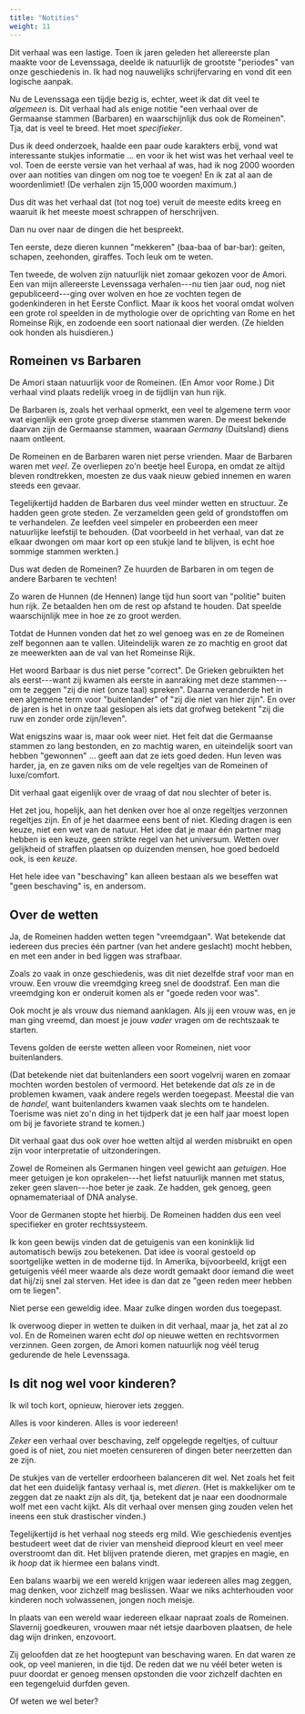 ```yaml
---
title: "Notities"
weight: 11
---
```

Dit verhaal was een lastige. Toen ik jaren geleden het allereerste plan maakte voor de Levenssaga, deelde ik natuurlijk de grootste "periodes" van onze geschiedenis in. Ik had nog nauwelijks schrijfervaring en vond dit een logische aanpak.

Nu de Levenssaga een tijdje bezig is, echter, weet ik dat dit veel te _algemeen_ is. Dit verhaal had als enige notitie "een verhaal over de Germaanse stammen (Barbaren) en waarschijnlijk dus ook de Romeinen". Tja, dat is veel te breed. Het moet _specifieker_.

Dus ik deed onderzoek, haalde een paar oude karakters erbij, vond wat interessante stukjes informatie ... en voor ik het wist was het verhaal veel te vol. Toen de eerste versie van het verhaal af was, had ik nog 2000 woorden over aan notities van dingen om nog toe te voegen! En ik zat al aan de woordenlimiet! (De verhalen zijn 15,000 woorden maximum.)

Dus dit was het verhaal dat (tot nog toe) veruit de meeste edits kreeg en waaruit ik het meeste moest schrappen of herschrijven.

Dan nu over naar de dingen die het bespreekt.

Ten eerste, deze dieren kunnen "mekkeren" (baa-baa of bar-bar): geiten, schapen, zeehonden, giraffes. Toch leuk om te weten.

Ten tweede, de wolven zijn natuurlijk niet zomaar gekozen voor de Amori. Een van mijn allereerste Levenssaga verhalen---nu tien jaar oud, nog niet gepubliceerd---ging over wolven en hoe ze vochten tegen de godenkinderen in het Eerste Conflict. Maar ik koos het vooral omdat wolven een grote rol speelden in de mythologie over de oprichting van Rome en het Romeinse Rijk, en zodoende een soort nationaal dier werden. (Ze hielden ook honden als huisdieren.)

## Romeinen vs Barbaren
De Amori staan natuurlijk voor de Romeinen. (En Amor voor Rome.) Dit verhaal vind plaats redelijk vroeg in de tijdlijn van hun rijk.

De Barbaren is, zoals het verhaal opmerkt, een veel te algemene term voor wat eigenlijk een grote groep diverse stammen waren. De meest bekende daarvan zijn de Germaanse stammen, waaraan _Germany_ (Duitsland) diens naam ontleent.

De Romeinen en de Barbaren waren niet perse vrienden. Maar de Barbaren waren met _veel_. Ze overliepen zo'n beetje heel Europa, en omdat ze altijd bleven rondtrekken, moesten ze dus vaak nieuw gebied innemen en waren steeds een gevaar.

Tegelijkertijd hadden de Barbaren dus veel minder wetten en structuur. Ze hadden geen grote steden. Ze verzamelden geen geld of grondstoffen om te verhandelen. Ze leefden veel simpeler en probeerden een meer natuurlijke leefstijl te behouden. (Dat voorbeeld in het verhaal, van dat ze elkaar dwongen om maar kort op een stukje land te blijven, is echt hoe sommige stammen werkten.)

Dus wat deden de Romeinen? Ze huurden de Barbaren in om tegen de andere Barbaren te vechten!

Zo waren de Hunnen (de Hennen) lange tijd hun soort van "politie" buiten hun rijk. Ze betaalden hen om de rest op afstand te houden. Dat speelde waarschijnlijk mee in hoe ze zo groot werden.

Totdat de Hunnen vonden dat het zo wel genoeg was en ze de Romeinen zelf begonnen aan te vallen. Uiteindelijk waren ze zo machtig en groot dat ze meewerkten aan de val van het Romeinse Rijk.

Het woord Barbaar is dus niet perse "correct". De Grieken gebruikten het als eerst---want zij kwamen als eerste in aanraking met deze stammen---om te zeggen "zij die niet (onze taal) spreken". Daarna veranderde het in een algemene term voor "buitenlander" of "zij die niet van hier zijn". En over de jaren is het in onze taal geslopen als iets dat grofweg betekent "zij die ruw en zonder orde zijn/leven".

Wat enigszins waar is, maar ook weer niet. Het feit dat die Germaanse stammen zo lang bestonden, en zo machtig waren, en uiteindelijk soort van hebben "gewonnen" ... geeft aan dat ze iets goed deden. Hun leven was harder, ja, en ze gaven niks om de vele regeltjes van de Romeinen of luxe/comfort. 

Dit verhaal gaat eigenlijk over de vraag of dat nou slechter of beter is. 

Het zet jou, hopelijk, aan het denken over hoe al onze regeltjes verzonnen regeltjes zijn. En of je het daarmee eens bent of niet. Kleding dragen is een keuze, niet een wet van de natuur. Het idee dat je maar één partner mag hebben is een keuze, geen strikte regel van het universum. Wetten over gelijkheid of straffen plaatsen op duizenden mensen, hoe goed bedoeld ook, is een _keuze_.

Het hele idee van "beschaving" kan alleen bestaan als we beseffen wat "geen beschaving" is, en andersom.
## Over de wetten
Ja, de Romeinen hadden wetten tegen "vreemdgaan". Wat betekende dat iedereen dus precies één partner (van het andere geslacht) mocht hebben, en met een ander in bed liggen was strafbaar.

Zoals zo vaak in onze geschiedenis, was dit niet dezelfde straf voor man en vrouw. Een vrouw die vreemdging kreeg snel de doodstraf. Een man die vreemdging kon er onderuit komen als er "goede reden voor was".

Ook mocht je als vrouw dus niemand aanklagen. Als jij een vrouw was, en je man ging vreemd, dan moest je jouw _vader_ vragen om de rechtszaak te starten.

Tevens golden de eerste wetten alleen voor Romeinen, niet voor buitenlanders. 

(Dat betekende niet dat buitenlanders een soort vogelvrij waren en zomaar mochten worden bestolen of vermoord. Het betekende dat _als_ ze in de problemen kwamen, vaak andere regels werden toegepast. Meestal die van de _handel_, want buitenlanders kwamen vaak slechts om te handelen. Toerisme was niet zo'n ding in het tijdperk dat je een half jaar moest lopen om bij je favoriete strand te komen.)

Dit verhaal gaat dus ook over hoe wetten altijd al werden misbruikt en open zijn voor interpretatie of uitzonderingen. 

Zowel de Romeinen als Germanen hingen veel gewicht aan _getuigen_. Hoe meer getuigen je kon oprakelen---het liefst natuurlijk mannen met status, zeker geen slaven---hoe beter je zaak. Ze hadden, gek genoeg, geen opnamemateriaal of DNA analyse.

Voor de Germanen stopte het hierbij. De Romeinen hadden dus een veel specifieker en groter rechtssysteem.

Ik kon geen bewijs vinden dat de getuigenis van een koninklijk lid automatisch bewijs zou betekenen. Dat idee is vooral gestoeld op soortgelijke wetten in de moderne tijd. In Amerika, bijvoorbeeld, krijgt een getuigenis véél meer waarde als deze wordt gemaakt door iemand die weet dat hij/zij snel zal sterven. Het idee is dan dat ze "geen reden meer hebben om te liegen".

Niet perse een geweldig idee. Maar zulke dingen worden dus toegepast.

Ik overwoog dieper in wetten te duiken in dit verhaal, maar ja, het zat al zo vol. En de Romeinen waren echt _dol_ op nieuwe wetten en rechtsvormen verzinnen. Geen zorgen, de Amori komen natuurlijk nog véél terug gedurende de hele Levenssaga.

## Is dit nog wel voor kinderen?
Ik wil toch kort, opnieuw, hierover iets zeggen.

Alles is voor kinderen. Alles is voor iedereen!

_Zeker_ een verhaal over beschaving, zelf opgelegde regeltjes, of cultuur goed is of niet, zou niet moeten censureren of dingen beter neerzetten dan ze zijn.

De stukjes van de verteller erdoorheen balanceren dit wel. Net zoals het feit dat het een duidelijk fantasy verhaal is, met _dieren_. (Het is makkelijker om te zeggen dat ze naakt zijn als dit, tja, betekent dat je naar een doodnormale wolf met een vacht kijkt. Als dit verhaal over mensen ging zouden velen het ineens een stuk drastischer vinden.)

Tegelijkertijd is het verhaal nog steeds erg mild. Wie geschiedenis eventjes bestudeert weet dat de rivier van mensheid dieprood kleurt en veel meer overstroomt dan dit. Het blijven pratende dieren, met grapjes en magie, en ik _hoop_ dat ik hiermee een balans vindt.

Een balans waarbij we een wereld krijgen waar iedereen alles mag zeggen, mag denken, voor zichzelf mag beslissen. Waar we niks achterhouden voor kinderen noch volwassenen, jongen noch meisje.

In plaats van een wereld waar iedereen elkaar napraat zoals de Romeinen. Slavernij goedkeuren, vrouwen maar nét ietsje daarboven plaatsen, de hele dag wijn drinken, enzovoort.

Zij geloofden dat ze het hoogtepunt van beschaving waren. En dat waren ze ook, op veel manieren, in die tijd. De reden dat we nu véél beter weten is puur doordat er genoeg mensen opstonden die voor zichzelf dachten en een tegengeluid durfden geven.

Of weten we wel beter?

<!---

Leftover notes:
* Can't Wolfar now just say "but Wenra did adultery (with me), so she should be sentenced to death"?
* Have the Tattlerat actually spread and receive rumors, _show_ it
* Wodriks dood wordt een beetje vergeten, net zoals diens vrouw (en Wolfars vrouw???)
* Een meer specifiek/concreet moment waarop Ginsea direct soldaten zegt de koning te arresteren, en de koning direct zegt dat ze het niet moeten doen, en de soldaten _weten niet_ wat de bedoeling is? => Of is dit nu al gedaan als Bar-Bar de koning opzoekt in H9?


@IDEA: Ze gebruiken steeds andere zinnen om "I rest my case" te zeggen => https://www.reddit.com/r/thenetherlands/comments/lg0giv/wat_is_de_nederlandse_versie_van_i_rest_my_case/
* Dit was mijn spreekbeurt, zijn er nog vragen?
* Punt, uit
* Ik laat mijn kaas rusten
* Snap je?
* Ik heb gezegd
* Dus
* QED
* Ik laat het hier verder bij.
* Dit was mijn TEDtalk. Bedankt voor de aandacht.
* Ik rust mijn koffer
* Mi rustus mi casus
* Meer hoef ik niet te zeggen
* Dus ja
* Punt gemaakt, doei!
* Je weet toch?
* En ga over tot de orde van de dag
* Daar laat ik het bij!
* Waarvan akte
* Waarom? Daarom!
* Je doet het er maar mee!
* En daarmee basta
* Maar, soit (Vlaams)
* Ik laat de zaak rusten
* Haha, ik zei het lekker toch


--->